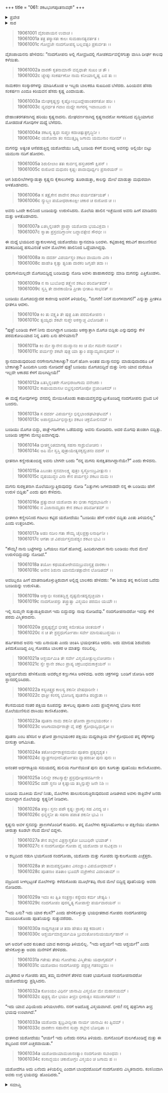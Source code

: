 +++
title = "061: ಶಕಟಭಂಗಪೂತನಾವಧೌ"
+++

<details><summary>ಪ್ರವೇಶ</summary>


।।   ಓಂ ಓಂ ನಮೋ ನಾರಾಯಣಾಯ।।   ಶ್ರೀ ವೇದವ್ಯಾಸಾಯ ನಮಃ ।।

ಶ್ರೀ ಕೃಷ್ಣದ್ವೈಪಾಯನ ವೇದವ್ಯಾಸ ವಿರಚಿತ  

**ಶ್ರೀ ಮಹಾಭಾರತ**

**ಖಿಲಭಾಗೇ ಹರಿವಂಶಃ**

**ವಿಷ್ಣು ಪರ್ವ**

**ಅಧ್ಯಾಯ 61**


</details>

<details><summary>ಸಾರ</summary>

ಶಕಟಭಂಜನ (1-21) ಮತ್ತು ಪೂತನಾವಧೆ (22-34).


</details>


> 19061001  ವೈಶಂಪಾಯನ ಉವಾಚ ।  
19061001a ತತ್ರ ತಸ್ಯಾಸತಃ ಕಾಲಃ ಸುಮಹಾನತ್ಯವರ್ತತ ।  
19061001c ಗೋವ್ರಜೇ ನಂದಗೋಪಸ್ಯ ಬಲ್ಲವತ್ವಂ ಪ್ರಕುರ್ವತಃ ।।

ವೈಶಂಪಾಯನನು ಹೇಳಿದನು: “ನಂದಗೋಪನು ಅಲ್ಲಿ ಗೋವ್ರಜದಲ್ಲಿ ಗೋಪಕರ್ಮವನ್ನೆಸಗುತ್ತಾ ವಾಸಿಸಿ ದೀರ್ಘ ಕಾಲವು ಕಳೆಯಿತು.

> 19061002a ದಾರಕೌ ಕೃತನಾಮಾನೌ ವವೃಧಾತೇ ಸುಖಂ ಚ ತೌ ।  
19061002c ಜ್ಯೇಷ್ಠಃ  ಸಂಕರ್ಷಣೋ ನಾಮ ಕನೀಯಾನ್ಕೃಷ್ಣ ಏವ ತು ।।

ನಾಮಕರಣ ಸಂಸ್ಕಾರಗಳನ್ನು ಮಾಡಿಸಿಕೊಂಡ ಆ ಇಬ್ಬರು ಬಾಲಕರೂ ಸುಖದಿಂದ ಬೆಳೆದರು. ಹಿರಿಯವನ ಹೆಸರು ಸಂಕರ್ಷಣ ಎಂದೂ ಕಿರಿಯವನ ಹೆಸರು ಕೃಷ್ಣ ಎಂದಾಯಿತು.

> 19061003a ಮೇಘಕೃಷ್ಣಸ್ತು ಕೃಷ್ಣೋಽಭೂದ್ದೇಹಾಂತರಗತೋ ಹರಿಃ ।  
19061003c ವ್ಯವರ್ಧತ ಗವಾಂ ಮಧ್ಯೇ ಸಾಗರಸ್ಯ ಇವಾಂಬುದಃ ।।

ದೇಹಾಂತರಗತನಾಗಿದ್ದ ಹರಿಯು ಕೃಷ್ಣನಾದನು. ಮೇಘವರ್ಣನಾಗಿದ್ದ ಕೃಷ್ಣನಾದರೋ ಸಾಗರದಿಂದ ವೃದ್ಧಿಯಾಗುವ ಮೋಡದಂತೆ ಗೋವುಗಳ ಮಧ್ಯೆ ಬೆಳೆದನು.

> 19061004a ಶಕಟಸ್ಯ ತ್ವಧಃ ಸುಪ್ತಂ ಕದಾಚಿತ್ಪುತ್ರಗೃದ್ಧಿನೀ ।  
19061004c ಯಶೋದಾ ತಂ ಸಮುತ್ಸೃಜ್ಯ ಜಗಾಮ ಯಮುನಾಂ ನದೀಮ್ ।।

ಮಗನನ್ನು ಅತ್ಯಂತ ಆಸೆಪಡುತ್ತಿದ್ದ ಯಶೋದೆಯು ಒಮ್ಮೆ ಬಂಡಿಯ ಕೆಳಗೆ ಮಲಗಿದ್ದ ಅವನನ್ನು ಅಲ್ಲಿಯೇ ಬಿಟ್ಟು ಯಮುನಾ ನದಿಗೆ ಹೋದಳು.

> 19061005a ಶಿಶುಲೀಲಾಂ ತತಃ ಕುರ್ವನ್ಸ ಹಸ್ತಚರಣೌ ಕ್ಷಿಪನ್ ।  
19061005c ರುರೋದ ಮಧುರಂ ಕೃಷ್ಣಃ ಪಾದಾವೂರ್ಧ್ವಂ ಪ್ರಸಾರಯನ್ ।।

ಆಗ ಶಿಶುಲೀಲೆಗಳನ್ನಾಡುತ್ತಾ ಕೃಷ್ಣನು ಕೈಕಾಲುಗಳನ್ನು ತೂರಾಡುತ್ತಾ, ಕಾಲನ್ನು ಮೇಲೆ ಮಾಡುತ್ತಾ ಮಧುರವಾಗಿ ಅಳತೊಡಗಿದನು.

> 19061006a ಸ ತತ್ರೈಕೇನ ಪಾದೇನ ಶಕಟಂ ಪರ್ಯವರ್ತಯತ್ ।  
19061006c ನ್ಯುಬ್ಜಂ ಪಯೋಧರಾಕಾಂಕ್ಷೀ ಚಕಾರ ಚ ರುರೋದ ಚ ।।

ಅವನು ಒಂದೇ ಕಾಲಿನಿಂದ ಬಂಡಿಯನ್ನು ಉರುಳಿಸಿದನು. ಮೊಲೆಯ ಹಾಲಿನ ಇಚ್ಛೆಯಿಂದ ಅವನು ಹೀಗೆ ಮಾಡಿದನು ಮತ್ತು ಅಳತೊಡಗಿದನು.

> 19061007a ಏತಸ್ಮಿನ್ನಂತರೇ ಪ್ರಾಪ್ತಾ ಯಶೋದಾ ಭಯವಿಕ್ಲವಾ ।  
19061007c ಸ್ನಾತಾ ಪ್ರಸ್ರವದಿಗ್ಧಾಂಗೀ ಬದ್ಧಾವತ್ಸೇವ ಸೌರಭೀ ।।

ಈ ಮಧ್ಯೆ ಭಯದಿಂದ ವ್ಯಾಕುಲಳಾಗಿದ್ದ ಯಶೋದೆಯು ಸ್ನಾನಮಾಡಿ ಬಂದಳು. ಕಟ್ಟಿಹಾಕಿದ್ದ ಕರುವಿಗೆ ಹಾಲುಣಿಸುವ ತವಕದಿಂದಿದ್ದ ಹಸುವಿನಂತೆ ಅವಳ ಮೊಲೆಗಳು ಹಾಲಿನಿಂದ ಒದ್ದೆಯಾಗಿದ್ದವು.

> 19061008a ಸಾ ದದರ್ಶ ವಿಪರ್ಯಸ್ತಂ ಶಕಟಂ ವಾಯುನಾ ವಿನಾ ।  
19061008c ಹಾಹೇತಿ ಕೃತ್ವಾ ತ್ವರಿತಾ ದಾರಕಂ ಜಗೃಹೇ ತದಾ ।।

ಭಿರುಗಾಳಿಯಿಲ್ಲದೇ ಮೊಗಚಿಬಿದ್ದಿದ್ದ ಬಂಡಿಯನ್ನು ನೋಡಿ ಅವಳು ಹಾಹಾಕಾರವನ್ನು ಮಾಡಿ ಮಗನನ್ನು ಎತ್ತಿಕೊಂಡಳು.

> 19061009a ನ ಸಾ ಬುಬೋಧ ತತ್ತ್ವೇನ ಶಕಟಂ ಪರಿವರ್ತಿತಮ್ ।  
19061009c ಸ್ವಸ್ತಿ ತೇ ದಾರಕಾಯೇತಿ ಪ್ರೀತಾ ಭೀತಾಪಿ ಸಾಭವತ್ ।।

ಬಂಡಿಯು ಮೊಗಚಿಬಿದ್ದುದರ ಕಾರಣವು ಅವಳಿಗೆ ತಿಳಿಯಲಿಲ್ಲ. “ಮಗನೇ! ನಿನಗೆ ಮಂಗಳವಾಗಲಿ!” ಎನ್ನುತ್ತಾ ಪ್ರೀತಳೂ ಭೀತಳೂ ಆದಳು.

> 19061010a ಕಿಂ ತು ವಕ್ಷ್ಯತಿ ತೇ ಪುತ್ರ ಪಿತಾ ಪರಮಕೋಪನಃ ।  
19061010c ತ್ವಯ್ಯಧಃ ಶಕಟೇ ಸುಪ್ತೇ ಅಕಸ್ಮಾಚ್ಚ ವಿಲೋಡಿತೇ ।।

“ಪುತ್ರ! ಬಂಡಿಯ ಕೆಳಗೆ ನೀನು ಮಲಗಿದ್ದಾಗ ಬಂಡಿಯು ಅಕಸ್ಮಾತ್ತಾಗಿ ಮೊಗಚಿ ಬಿದ್ದಿತು ಎನ್ನುವುದನ್ನು ಕೇಳಿ ಪರಮಕೋಪಿಯಾದ ನಿನ್ನ ಪಿತನು ಏನು ಹೇಳಿಯಾನು?

> 19061011a ಕಿಂ ಮೇ ಸ್ನಾನೇನ ದುಃಸ್ನಾನಂ ಕಿಂ ಚ ಮೇ ಗಮನೇ ನದೀಮ್ ।  
19061011c ಪರ್ಯಸ್ತೇ ಶಕಟೇ ಪುತ್ರ ಯಾ ತ್ವಾಂ ಪಶ್ಯಾಮ್ಯಪಾವೃತಮ್ ।।

ಸ್ನಾನಮಾಡುವುದರಿಂದ ನನಗೇನಾಗಬೇಕಾಗಿತ್ತು? ನದಿಗೆ ಹೋಗಿ ಅಂತಹ ದುಃಸ್ನಾನವನ್ನು ಮಾಡುವುದಾದರೂ ಏಕೆ ಬೇಕಾಗಿತ್ತು? ಹಿಂದಿರುಗಿ ಬಂದು ನೋಡಿದರೆ ಪುತ್ರ! ಬಂಡಿಯು ಮೊಗಚಿಬಿದ್ದಿದೆ ಮತ್ತು ನೀನು ಯಾವ ಮರೆಯೂ ಇಲ್ಲದೇ ಆಕಾಶದ ಕೆಳಗೆ ಮಲಗಿದ್ದೀಯೆ!”

> 19061012a ಏತಸ್ಮಿನ್ನಂತರೇ ಗೋಭಿರಾಜಗಾಮ ವನೇಚರಃ ।  
19061012c ಕಾಷಾಯವಾಸಸೀ ಬಿಭ್ರನ್ನಂದಗೋಪೋ ವ್ರಜಾಂತಿಕಮ್ ।।

ಈ ಮಧ್ಯೆ ಗೋವುಗಳನ್ನು ವನದಲ್ಲಿ ಮೇಯಿಸಿಕೊಂಡು ಕಾಷಾಯವಸ್ತ್ರವನ್ನುಟ್ಟುಕೊಂಡಿದ್ದ ನಂದಗೋಪನು ವ್ರಜದ ಬಳಿ ಬಂದನು.

> 19061013a ಸ ದದರ್ಶ ವಿಪರ್ಯಸ್ತಂ ಭಿನ್ನಭಾಂಡಘಟೀಘಟಮ್ ।  
19061013c ಅಪಾಸ್ತಧೂರ್ವಿಭಿನ್ನಾಕ್ಷಂ ಶಕಟಂ ಚಕ್ರಮೋಲಿನಮ್ ।।

ಬಂಡಿಯು ಮೊಗಚಿ ಬಿದ್ದು, ಪಾತ್ರೆ-ಗಡಿಗೆಗಳು ಒಡೆದುದನ್ನು ಅವನು ನೋಡಿದನು. ಅದರ ಮೊಗವು ತುಂಡಾಗಿ ಬಿದ್ದಿತ್ತು. ಬಂಡಿಯ ಚಕ್ರಗಳು ಮೇಲ್ಮುಖವಾಗಿದ್ದವು.

> 19061014a ಭೀತಸ್ತ್ವರಿತಮಾಗತ್ಯ ಸಹಸಾ ಸಾಶ್ರುಲೋಚನಃ ।  
19061014c ಅಪಿ ಮೇ ಸ್ವಸ್ತಿ ಪುತ್ರಾಯೇತ್ಯಸಕೃದ್ವಚನಂ ವದನ್ ।।

ಭೀತನಾಗಿ ಕಣ್ಣೀರುತುಂಬಿದ್ದ ಅವನು ಬೇಗನೇ ಬಂದು “ನನ್ನ ಮಗನು ಸುರಕ್ಷಿತನಾಗಿದ್ದಾನೆಯೇ?” ಎಂದು ಕೇಳಿದನು.

> 19061015a ಪಿಬಂತಂ ಸ್ತನಮಾಲಕ್ಷ್ಯ ಪುತ್ರಂ ಸ್ವಸ್ಥೋಽಬ್ರವೀತ್ಪುನಃ ।  
19061015c ವೃಷಯುದ್ಧಂ ವಿನಾ ಕೇನ ಪರ್ಯಸ್ತಂ ಶಕಟಂ ಮಮ ।।

ಮಗನು ಸುರಕ್ಷಿತನಾಗಿ ಮೊಲೆಯುಣ್ಣುತ್ತಿರುವುದನ್ನು ನೋಡಿ “ಎತ್ತುಗಳು ಜಗಳವಾಡದೇ ನನ್ನ ಈ ಬಂಡಿಯು ಹೇಗೆ ಉರುಳಿ ಬಿದ್ದಿತು” ಎಂದು ಪುನಃ ಕೇಳಿದನು.

> 19061016a ಪ್ರತ್ಯುವಾಚ ಯಶೋದಾ ತಂ ಭೀತಾ ಗದ್ಗದಭಾಷಿಣೀ ।  
19061016c ನ ವಿಜಾನಾಮ್ಯಹಂ ಕೇನ ಶಕಟಂ ಪರಿವರ್ತಿತಮ್ ।।

ಭೀತಳಾಗಿ ಕಣ್ಣೀರಿನಿಂದ ಗಂಟಲು ಕಟ್ಟಿದ ಯಶೋದೆಯು “ಬಂಡಿಯು ಹೇಗೆ ಉರುಳಿ ಬಿದ್ದಿತು ಎಂತು ತಿಳಿಯಲಿಲ್ಲ” ಎಂದು ಉತ್ತರಿಸಿದಳು.

> 19061017a ಅಹಂ ನದೀಂ ಗತಾ ಸೌಮ್ಯ ಚೈಲಪ್ರಕ್ಷಾಲನಾರ್ಥಿನೀ ।  
19061017c ಆಗತಾ ಚ ವಿಪರ್ಯಸ್ತಮಪಶ್ಯಂ ಶಕಟಂ ಭುವಿ ।।

“ಸೌಮ್ಯ! ನಾನು ಬಟ್ಟೆಗಳನ್ನು ಒಗೆಯಲು ನದಿಗೆ ಹೋಗಿದ್ದೆ. ಹಿಂದಿರುಗಿದಾಗ ನಾನು ಬಂಡಿಯು ನೆಲದ ಮೇಲೆ ಉರುಳಿಬಿದ್ದುದನ್ನು ನೋಡಿದೆ.”

> 19061018a ತಯೋಃ ಕಥಯತೋರೇವಮಬ್ರುವಂಸ್ತತ್ರ ದಾರಕಾಃ ।  
19061018c ಅನೇನ ಶಿಶುನಾ ಯಾನಮೇತತ್ಪಾದೇನ ಲೋಡಿತಮ್ ।।

ಅವರಿಬ್ಬರೂ ಹೀಗೆ ಮಾತನಾಡಿಕೊಳ್ಳುತ್ತಿರುವಾಗ ಅಲ್ಲಿದ್ದ ಬಾಲಕರು ಹೇಳಿದರು: “ಈ ಶಿಶುವು ತನ್ನ ಕಾಲಿನಿಂದ ಒದೆದು ಬಂಡಿಯನ್ನು ಉರುಳಿಸಿತು.

> 19061019a ಅಸ್ಮಾಭಿಃ ಸಂಪತದ್ಭಿಶ್ಚ ದೃಷ್ಟಮೇತದ್ಯದೃಚ್ಛಯಾ ।  
19061019c ನಂದಗೋಪಸ್ತು ತಚ್ಛ್ರುತ್ವಾ ವಿಸ್ಮಯಂ ಪರಮಂ ಯಯೌ ।।

ಇಲ್ಲಿ ಸುಮ್ಮನೇ ಸುತ್ತಾಡುತ್ತಿರುವಾಗ ಇದು ಬಿದ್ದುದನ್ನು ನಾವು ನೋಡಿದೆವು.” ನಂದಗೋಪನಾದರೋ ಇದನ್ನು ಕೇಳಿ ಪರಮ ವಿಸ್ಮಿತನಾದನು.

> 19061020a ಪ್ರಹೃಷ್ಟಶ್ಚೈವ ಭೀತಶ್ಚ ಕಿಮೇತದಿತಿ ಚಿಂತಯನ್ ।  
19061020c ನ ಚ ತೇ ಶ್ರದ್ಧಧುರ್ಗೋಪಾಃ ಸರ್ವೇ ಮಾನುಷಬುದ್ಧಯಃ ।।

ಹರ್ಷಿತನಾದ ಅವನು ಇದು ಏನಾಯಿತು ಎಂದು ಚಿಂತಿಸಿ ಭಯಭೀತನೂ ಆದನು. ಅದು ಮಾನುಷ ಶಿಶುವೆಂದು ತಿಳಿದುಕೊಂಡಿದ್ದ ಎಲ್ಲ ಗೋಪರೂ ಬಾಲಕರ ಆ ಮಾತನ್ನು ನಂಬಲಿಲ್ಲ.

> 19061021a ಆಶ್ಚರ್ಯಮಿತಿ ತೇ ಸರ್ವೇ ವಿಸ್ಮಯೋತ್ಫುಲ್ಲಲೋಚನಾಃ ।  
19061021c ಸ್ವೇ ಸ್ಥಾನೇ ಶಕಟಂ ಪ್ರಾಪ್ಯ ಚಕ್ರಬಂಧಮಕಾಕ್ರಯನ್ ।।

ಆಶ್ಚರ್ಯವೆಂದು ಹೇಳಿಕೊಂಡು ಅವರೆಲ್ಲರ ಕಣ್ಣುಗಳೂ ಅರಳಿದವು. ಅವರು ಚಕ್ರಗಳನ್ನು ಬಂಡಿಗೆ ಜೋಡಿಸಿ ಅದರ ಸ್ಥಾನದಲ್ಲಿರಿಸಿದರು.

> 19061022a ಕಸ್ಯಚಿತ್ತ್ವಥ ಕಾಲಸ್ಯ ಶಕುನೀ ವೇಷಧಾರಿಣೀ ।  
19061022c ಧಾತ್ರೀ ಕಂಸಸ್ಯ ಭೋಜಸ್ಯ ಪೂತನೇತಿ ಪರಿಶ್ರುತಾ ।।

ಕೆಲಸಮಯದ ನಂತರ ಪಕ್ಷಿಯ ರೂಪವನ್ನು ತಾಳಬಲ್ಲ ಪೂತಾನಾ ಎಂದು ಪ್ರಸಿದ್ಧಳಾಗಿದ್ದ ಭೋಜ ಕಂಸನ ಮೊಲೆಯುಣಿಸುವ ದಾಸಿಯು ಕಾಣಿಸಿಕೊಂಡಳು.

> 19061023a ಪೂತನಾ ನಾಮ ಶಕುನೀ ಘೋರಾ ಪ್ರಾಣಭಯಂಕರೀ ।  
19061023c ಆಜಗಾಮಾರ್ಧರಾತ್ರೇ ವೈ ಪಕ್ಷೌ ಕ್ರೋಧಾದ್ವಿಧುನ್ವತೀ ।।

ಪೂತನಾ ಎಂಬ ಹೆಸರಿನ ಆ ಘೋರ ಪ್ರಾಣಭಯಂಕರ ಪಕ್ಷಿಯು ಮಧ್ಯರಾತ್ರಿಯ ವೇಳೆ ಕ್ರೋಧದಿಂದ ತನ್ನ ರೆಕ್ಕೆಗಳನ್ನು ಬೀಸುತ್ತಾ ಆಗಮಿಸಿತು.

> 19061024a ತತೋಽರ್ಧರಾತ್ರಸಮಯೇ ಪೂತನಾ ಪ್ರತ್ಯದೃಶ್ಯತ ।  
19061024c ವ್ಯಾಘ್ರಗಂಭೀರನಿರ್ಘೋಷಂ ವ್ಯಾಹರಂತೀ ಪುನಃ ಪುನಃ ।।

ಅನಂತರ ಅರ್ಧರಾತ್ರಿಯ ಸಮಯದಲ್ಲಿ ಹುಲಿಯ ಗರ್ಜನೆಯಂತೆ ಪುನಃ ಪುನಃ ಕೂಗುತ್ತಾ ಪೂತನಿಯು ಕಾಣಿಸಿಕೊಂಡಳು.

> 19061025a ನಿಲಿಲ್ಯೇ ಶಕಟಸ್ಯಾಕ್ಷೇ ಪ್ರಸ್ರವೋತ್ಪೀಡವರ್ಷಿಣೀ ।  
19061025c ದದೌ ಸ್ತನಂ ಚ ಕೃಷ್ಣಾಯ ತಸ್ಮಿನ್ಸುಪ್ತೇ ಜನೇ ನಿಶಿ ।।

ಬಂಡಿಯ ಮೂಕಿಯ ಮೇಲೆ ನಿಂತು, ಮೊಲೆಗಳು ಹಾಲುಸುರಿಸುತ್ತಿರುವುದರಿಂದ ಪೀಡಿತಳಾದ ಅವಳು ರಾತ್ರಿವೇಳೆ ಜನರು ಮಲಗಿದ್ದಾಗ ಮೊಲೆಯನ್ನು ಕೃಷ್ಣನಿಗೆ ನೀಡಿದಳು.

> 19061026a ತಸ್ಯಾಃ ಸ್ತನಂ ಪಪೌ ಕೃಷ್ಣಃ ಪ್ರಾಣೈಃ ಸಹ ವಿನದ್ಯ ಚ ।  
19061026c ಛಿನ್ನಸ್ತನೀ ತು ಸಹಸಾ ಪಪಾತ ಶಕುನೀ ಭುವಿ ।।

ಕೃಷ್ಣನು ಅವಳ ಸ್ತನವನ್ನು ಪ್ರಾಣಗಳೊಂದಿಗೆ ಕುಡಿದನು. ತನ್ನ ಮೊಲೆಗಳು ಕತ್ತರಿಸಿಹೋಗಲು ಆ ಪಕ್ಷಿಣಿಯು ಜೋರಾಗಿ ಚೀರುತ್ತಾ ಕೂಡಲೇ ನೆಲದ ಮೇಲೆ ಬಿದ್ದಳು.

> 19061027a ತೇನ ಶಬ್ದೇನ ವಿತ್ರಸ್ತಾಸ್ತತೋ ಬುಬುಧಿರೇ ಭಯಾತ್ ।  
19061027c ಸ ನಂದಗೋಪೋ ಗೋಪಾ ವೈ ಯಶೋದಾ ಚ ಸುವಿಕ್ಲವಾ ।।

ಆ ಶಬ್ದದಿಂದ ನಡುಗಿ ಭಯಗೊಂಡ ನಂದಗೋಪಾ, ಯಶೋದಾ ಮತ್ತು ಗೋಪರು ವ್ಯಾಕುಲಗೊಂಡು ಎಚ್ಚೆತ್ತರು.

> 19061028a ತೇ ತಾಮಪಶ್ಯನ್ಪತಿತಾಂ ವಿಸಂಜ್ಞಾಂ ವಿಪಯೋಧರಾಮ್ ।  
19061028c ಪೂತನಾಂ ಪತಿತಾಂ ಭೂಮೌ ವಜ್ರೇಣೇವ ವಿದಾರಿತಾಮ್ ।।

ವಜ್ರದಿಂದ ಸೀಳಲ್ಪಟ್ಟಂತೆ ಮೊಲೆಗಳನ್ನು ಕಳೆದುಕೊಂಡು ಮೂರ್ಛೆತಪ್ಪಿ ನೆಲದ ಮೇಲೆ ಬಿದ್ದಿದ್ದ ಪೂತನಿಯನ್ನು ಅವರು ನೋಡಿದರು.

> 19061029a ಇದಂ ಕಿಂ ತ್ವಿತಿ ಸಂತ್ರಸ್ತಾಃ ಕಸ್ಯೇದಂ ಕರ್ಮ ಚೇತ್ಯಪಿ ।  
19061029c ನಂದಗೋಪಂ ಪುರಸ್ಕೃತ್ಯ ಗೋಪಾಸ್ತೇ ಪರ್ಯವಾರಯನ್ ।।

“ಇದು ಏನು? ಇದು ಯಾರ ಕೆಲಸ?” ಎಂದು ಹೇಳಿಕೊಳ್ಳುತ್ತಾ ಭಯಭೀತರಾದ ಗೋಪರು ನಂದಗೋಪನನ್ನು ಮುಂದಿರಿಸಿಕೊಂಡು ಪೂತನಿಯನ್ನು ಸುತ್ತುವರೆದರು.

> 19061030a ನಾಧ್ಯಗಚ್ಛಂತ ಚ ತದಾ ಹೇತುಂ ತತ್ರ ಕದಾಚನ ।  
19061030c ಆಶ್ಚರ್ಯಮಾಶ್ಚರ್ಯಮಿತಿ ಬ್ರುವಂತೋಽನುಯಯುರ್ಗೃಹಾನ್ ।।

ಆಗ ಅವರಿಗೆ ಅದರ ಕುರಿತಾದ ಯಾವ ಕಾರಣವೂ ತಿಳಿಯಲಿಲ್ಲ. “ಇದು ಆಶ್ಚರ್ಯ! ಇದು ಆಶ್ಚರ್ಯ!” ಎಂದು ಹೇಳಿಕೊಳ್ಳುತ್ತಾ ಅವರು ಮನೆಗಳಿಗೆ ತೆರಳಿದರು.

> 19061031a ಗತೇಷು ತೇಷು ಗೋಪೇಷು ವಿಸ್ಮಿತೇಷು ಯಥಾಗೃಹಮ್ ।  
19061031c ಯಶೋದಾಂ ನಂದಗೋಪಸ್ತು ಪಪ್ರಚ್ಛ ಗತಸಂಭ್ರಮಃ ।।

ವಿಸ್ಮಿತರಾದ ಆ ಗೋಪರು ತಮ್ಮ ತಮ್ಮ ಮನೆಗಳಿಗೆ ತೆರಳಿದ ನಂತರ ಭಯಗೊಂಡ ನಂದಗೋಪನಾದರೋ ಯಶೋದೆಯನ್ನು ಪ್ರಶ್ನಿಸಿದನು.

> 19061032a ಕೋಽಯಂ ವಿಧಿರ್ನ ಜಾನಾಮಿ ವಿಸ್ಮಯೋ ಮೇ ಮಹಾನಯಮ್ ।  
19061032c ಪುತ್ರಸ್ಯ ಮೇ ಭಯಂ ತೀವ್ರಂ ಭೀರುತ್ವಂ ಸಮುಪಾಗತಮ್ ।।

“ಇದು ಯಾವ ವಿಧಿಯೆಂದು ತಿಳಿಯಲಾರೆನು. ನನಗೆ ಅತಿದೊಡ್ಡ ವಿಸ್ಮಯವಾಗಿದೆ. ಭೀರು! ನನ್ನ ಪುತ್ರನಿಗಾಗಿ ತೀವ್ರ ಭಯವು ಉಂಟಾಗಿದೆ.”

> 19061033a ಯಶೋದಾ ತ್ವಬ್ರವೀದ್ಭೀತಾ ನಾರ್ಯ ಜಾನಾಮಿ ಕಿಂ ತ್ವಿದಮ್ ।  
19061033c ದಾರಕೇಣ ಸಹಾನೇನ ಸುಪ್ತಾ ಶಬ್ದೇನ ಬೋಧಿತಾ ।।

ಭೀತಳಾದ ಯಶೋದೆಯು “ಆರ್ಯ! ಇದು ಏನೆಂದು ನನಗೂ ತಿಳಿಯದು. ಮಗನೊಂದಿಗೆ ಮಲಗಿಕೊಂಡಿದ್ದೆ ಮತ್ತು ಈ ಶಬ್ದದಿಂದ ನನಗೆ ಎಚ್ಚರವಾಯಿತು.”

> 19061034a ಯಶೋದಾಯಾಮಜಾನಂತ್ಯಾಂ ನಂದಗೋಪಃ ಸಬಾಂಧವಃ ।  
19061034c ಕಂಸಾದ್ಭಯಂ ಚಕಾರೋಗ್ರಂ ವಿಸ್ಮಯಂ ಚ ಜಗಾಮ ಹ ।।

ಯಶೋದೆಗೂ ಅದು ಏನೆಂದು ತಿಳಿಯಲಿಲ್ಲ ಎಂದಾಗ ಬಾಂಧವರೊಂದಿಗೆ ನಂದಗೋಪನು ವಿಸ್ಮಿತನಾದನು. ಕಂಸನಿಂದಾಗಿ ಅವರು ಉಗ್ರ ಭಯವನ್ನು ಹೊಂದಿದರು.”



<details><summary>ಸಮಾಪ್ತಿ</summary>

ಇತಿ ಶ್ರೀಮಹಾಭಾರತೇ ಖಿಲೇಷು ಹರಿವಂಶೇ ವಿಷ್ಣುಪರ್ವಣಿ ಶಿಶುಚರ್ಯಾಯಾಂ ಶಕಟಭಂಗಪೂತನಾವಧೇ ಏಕಷಷ್ಟಿತಮೋಽಧ್ಯಾಯಃ

</details>
